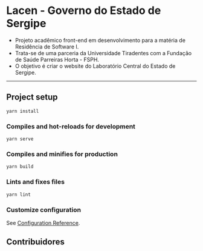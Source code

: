 # Lacen - Governo do Estado de Sergipe
- Projeto acadêmico front-end em desenvolvimento para a matéria de Residência de Software I.
- Trata-se de uma parceria da Universidade Tiradentes com a Fundação de Saúde Parreiras Horta - FSPH.
- O objetivo é criar o website do Laboratório Central do Estado de Sergipe.

---

## Project setup
```
yarn install
```

### Compiles and hot-reloads for development
```
yarn serve
```

### Compiles and minifies for production
```
yarn build
```

### Lints and fixes files
```
yarn lint
```

### Customize configuration
See [Configuration Reference](https://cli.vuejs.org/config/).

## Contribuidores

 <!-- | [<img src="https://avatars.githubusercontent.com/u/102266797?v=4" width=100> <br> <sub>Marcos Guimarães</sub>](https://github.com/marcos-grocha) | [<img src="https://avatars.githubusercontent.com/u/?v=4" width=100> <br> <sub>Student 2</sub>](https://github.com/) | [<img src="https://avatars.githubusercontent.com/u/?v=4" width=100> <br> <sub>Student 3</sub>](https://github.com/) |
| :-----------------------------------------------------------------------------------------------------------------------------------------------: | :---------------------------------------------------------------------------------------------------------------------------------------------: | :-----------------------------------------------------------------------------------------------------------------------------------------------------: | -->
